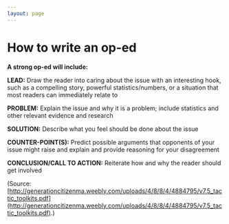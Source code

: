 ```yaml
---
layout: page
---
```


How to write an op-ed
=====================

**A strong op-ed will include:**

**LEAD:** Draw the reader into caring about the issue with an interesting hook, such as a compelling story, powerful statistics/numbers, or a situation that most readers can immediately relate to

**PROBLEM:** Explain the issue and why it is a problem; include statistics and other relevant evidence and research

**SOLUTION:** Describe what you feel should be done about the issue

**COUNTER-POINT(S):** Predict possible arguments that opponents of your issue might raise and explain and provide reasoning for your disagreement

**CONCLUSION/CALL TO ACTION:** Reiterate how and why the reader should get involved

(Source: [http://generationcitizenma.weebly.com/uploads/4/8/8/4/4884795/v7.5_tactic_toolkits.pdf](http://generationcitizenma.weebly.com/uploads/4/8/8/4/4884795/v7.5_tactic_toolkits.pdf).)
